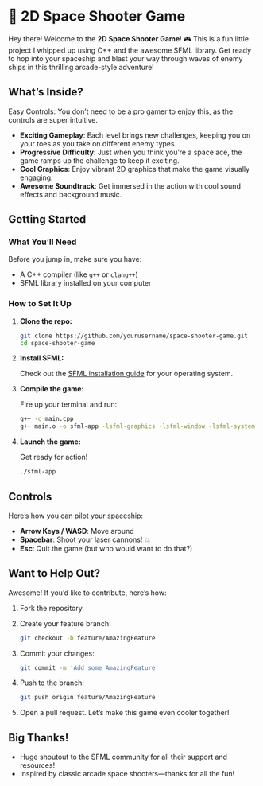 # 🚀 2D Space Shooter Game

Hey there! Welcome to the **2D Space Shooter Game**! 🎮 This is a fun little project I whipped up using C++ and the awesome SFML library. Get ready to hop into your spaceship and blast your way through waves of enemy ships in this thrilling arcade-style adventure!

## What’s Inside?

Easy Controls: You don’t need to be a pro gamer to enjoy this, as the controls are super intuitive.
- **Exciting Gameplay**: Each level brings new challenges, keeping you on your toes as you take on different enemy types.
- **Progressive Difficulty**: Just when you think you’re a space ace, the game ramps up the challenge to keep it exciting.
- **Cool Graphics**: Enjoy vibrant 2D graphics that make the game visually engaging.
- **Awesome Soundtrack**: Get immersed in the action with cool sound effects and background music.

## Getting Started

### What You’ll Need

Before you jump in, make sure you have:

- A C++ compiler (like `g++` or `clang++`)
- SFML library installed on your computer

### How to Set It Up

1. **Clone the repo:**

   ```bash
   git clone https://github.com/yourusername/space-shooter-game.git
   cd space-shooter-game
   ```

2. **Install SFML:**

   Check out the [SFML installation guide](https://www.sfml-dev.org/tutorials/2.5/start-linux.php) for your operating system.

3. **Compile the game:**

   Fire up your terminal and run:

   ```bash
   g++ -c main.cpp
   g++ main.o -o sfml-app -lsfml-graphics -lsfml-window -lsfml-system
   ```

4. **Launch the game:**

   Get ready for action!

   ```bash
   ./sfml-app
   ```

## Controls

Here’s how you can pilot your spaceship:

- **Arrow Keys / WASD**: Move around
- **Spacebar**: Shoot your laser cannons! 💥
- **Esc**: Quit the game (but who would want to do that?)

## Want to Help Out?

Awesome! If you’d like to contribute, here’s how:

1. Fork the repository.
2. Create your feature branch:

   ```bash
   git checkout -b feature/AmazingFeature
   ```

3. Commit your changes:

   ```bash
   git commit -m 'Add some AmazingFeature'
   ```

4. Push to the branch:

   ```bash
   git push origin feature/AmazingFeature
   ```

5. Open a pull request. Let’s make this game even cooler together!

## Big Thanks!

- Huge shoutout to the SFML community for all their support and resources!
- Inspired by classic arcade space shooters—thanks for all the fun!
